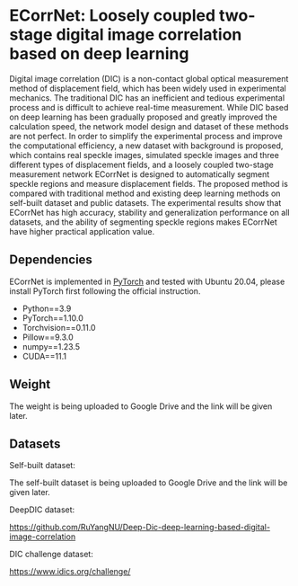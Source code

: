 # ECorrNet: Loosely coupled two-stage digital image correlation based on deep learning

Digital image correlation (DIC) is a non-contact global optical measurement method of displacement field, which has been widely used in experimental mechanics. The traditional DIC has an inefficient and tedious experimental process and is difficult to achieve real-time measurement. While DIC based on deep learning has been gradually proposed and greatly improved the calculation speed, the network model design and dataset of these methods are not perfect. In order to simplify the experimental process and improve the computational efficiency, a new dataset with background is proposed, which contains real speckle images, simulated speckle images and three different types of displacement fields, and a loosely coupled two-stage measurement network ECorrNet is designed to automatically segment speckle regions and measure displacement fields. The proposed method is compared with traditional method and existing deep learning methods on self-built dataset and public datasets. The experimental results show that ECorrNet has high accuracy, stability and generalization performance on all datasets, and the ability of segmenting speckle regions makes ECorrNet have higher practical application value.

## Dependencies

ECorrNet is implemented in [PyTorch](https://pytorch.org/) and tested with Ubuntu 20.04, please install PyTorch first following the official instruction.

- Python==3.9
- PyTorch==1.10.0
- Torchvision==0.11.0
- Pillow==9.3.0
- numpy==1.23.5
- CUDA==11.1

## Weight

The weight is being uploaded to Google Drive and the link will be given later.

## Datasets

Self-built dataset:

The self-built dataset is being uploaded to Google Drive and the link will be given later.

DeepDIC dataset:

https://github.com/RuYangNU/Deep-Dic-deep-learning-based-digital-image-correlation

DIC challenge dataset:

https://www.idics.org/challenge/
